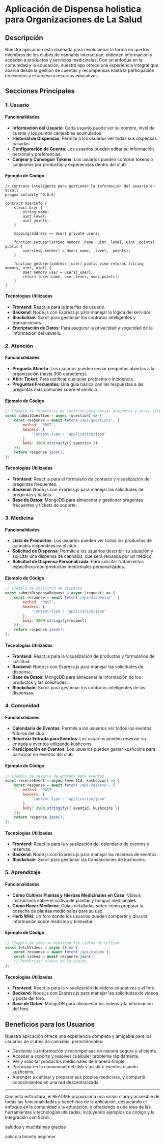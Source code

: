 
# Aplicación de Dispensa holistica para Organizaciones de La Salud

## Descripción

Nuestra aplicación está diseñada para revolucionar la forma en que los miembros de los clubes de cannabis interactúan, obtienen información y acceden a productos y servicios medicinales. Con un enfoque en la comunidad y la educación, nuestra app ofrece una experiencia integral que abarca desde la gestión de cuentas y recompensas hasta la participación en eventos y el acceso a recursos educativos.

## Secciones Principales

### 1. Usuario

#### Funcionalidades

- **Información del Usuario**: Cada usuario puede ver su nombre, nivel de cuenta y los puntos canjeables acumulados.
- **Historial de Dispensas**: Permite a los usuarios ver todas sus dispensas pasadas.
- **Configuración de Cuenta**: Los usuarios pueden editar su información personal y preferencias.
- **Canjear y Conseguir Tokens**: Los usuarios pueden comprar tokens o canjearlos por productos y experiencias dentro del club.

#### Ejemplo de Código

```solidity
// Contrato inteligente para gestionar la información del usuario en Scroll
pragma solidity ^0.8.0;

contract UserInfo {
    struct User {
        string name;
        uint level;
        uint points;
    }

    mapping(address => User) private users;

    function setUser(string memory _name, uint _level, uint _points) public {
        users[msg.sender] = User(_name, _level, _points);
    }

    function getUser(address _user) public view returns (string memory, uint, uint) {
        User memory user = users[_user];
        return (user.name, user.level, user.points);
    }
}
```

#### Tecnologías Utilizadas

- **Frontend**: React.js para la interfaz de usuario.
- **Backend**: Node.js con Express.js para manejar la lógica del servidor.
- **Blockchain**: Scroll para gestionar los contratos inteligentes y transacciones.
- **Encriptación de Datos**: Para asegurar la privacidad y seguridad de la información del usuario.

### 2. Atención

#### Funcionalidades

- **Pregunta Abierta**: Los usuarios pueden enviar preguntas abiertas a la organización (hasta 300 caracteres).
- **Abrir Ticket**: Para notificar cualquier problema o incidencia.
- **Preguntas Frecuentes**: Una guía básica con las respuestas a las preguntas más comunes sobre el servicio.

#### Ejemplo de Código

```javascript
// Ejemplo de formulario de contacto para enviar preguntas y abrir tickets
const submitQuestion = async (question) => {
    const response = await fetch('/api/questions', {
        method: 'POST',
        headers: {
            'Content-Type': 'application/json'
        },
        body: JSON.stringify({ question })
    });
    return response.json();
};
```

#### Tecnologías Utilizadas

- **Frontend**: React.js para el formulario de contacto y visualización de preguntas frecuentes.
- **Backend**: Node.js con Express.js para manejar las solicitudes de preguntas y tickets.
- **Base de Datos**: MongoDB para almacenar y gestionar preguntas frecuentes y tickets de soporte.

### 3. Medicina

#### Funcionalidades

- **Lista de Productos**: Los usuarios pueden ver todos los productos de cannabis disponibles en el club.
- **Solicitud de Dispensa**: Permite a los usuarios describir su situación y solicitar una dispensa de cannabis, que será revisada por un médico.
- **Solicitud de Dispensa Personalizada**: Para solicitar tratamientos específicos con productos medicinales personalizados.

#### Ejemplo de Código

```javascript
// Ejemplo de solicitud de dispensa
const submitDispensaRequest = async (request) => {
    const response = await fetch('/api/dispensas', {
        method: 'POST',
        headers: {
            'Content-Type': 'application/json'
        },
        body: JSON.stringify(request)
    });
    return response.json();
};
```

#### Tecnologías Utilizadas

- **Frontend**: React.js para la visualización de productos y formularios de solicitud.
- **Backend**: Node.js con Express.js para manejar las solicitudes de dispensa.
- **Base de Datos**: MongoDB para almacenar la información de los productos y las solicitudes.
- **Blockchain**: Scroll para gestionar los contratos inteligentes de las dispensas.

### 4. Comunidad

#### Funcionalidades

- **Calendario de Eventos**: Permite a los usuarios ver todos los eventos futuros del club.
- **Reservar Entrada para Eventos**: Los usuarios pueden reservar su entrada a eventos utilizando kushcoins.
- **Participación en Eventos**: Los usuarios pueden gastar kushcoins para participar en eventos del club.

#### Ejemplo de Código

```javascript
// Ejemplo de reserva de entrada para eventos
const reserveEvent = async (eventId, kushcoins) => {
    const response = await fetch('/api/reserve', {
        method: 'POST',
        headers: {
            'Content-Type': 'application/json'
        },
        body: JSON.stringify({ eventId, kushcoins })
    });
    return response.json();
};
```

#### Tecnologías Utilizadas

- **Frontend**: React.js para la visualización del calendario de eventos y reservas.
- **Backend**: Node.js con Express.js para manejar las reservas de eventos.
- **Blockchain**: Scroll para gestionar las transacciones de kushcoins.

### 5. Aprendizaje

#### Funcionalidades

- **Cómo Cultivar Plantas y Hierbas Medicinales en Casa**: Videos instructivos sobre el cultivo de plantas y hongos medicinales.
- **Cómo Hacer Medicina**: Guías detalladas sobre cómo preparar la cosecha de plantas medicinales para su uso.
- **Herb Wiki**: Un foro donde los usuarios pueden compartir y discutir información sobre medicina y bienestar.

#### Ejemplo de Código

```javascript
// Ejemplo de cómo se muestran los videos de cultivo
const fetchVideos = async () => {
    const response = await fetch('/api/videos');
    const videos = await response.json();
    // Renderizar videos en la página
};
```

#### Tecnologías Utilizadas

- **Frontend**: React.js para la visualización de videos educativos y el foro.
- **Backend**: Node.js con Express.js para manejar las solicitudes de videos y posts del foro.
- **Base de Datos**: MongoDB para almacenar los videos y la información del foro.

## Beneficios para los Usuarios

Nuestra aplicación ofrece una experiencia completa y amigable para los usuarios de clubes de cannabis, permitiéndoles:

- Gestionar su información y recompensas de manera segura y eficiente.
- Acceder a soporte y resolver cualquier problema rápidamente.
- Ver y solicitar productos medicinales de manera simple.
- Participar en la comunidad del club y asistir a eventos usando kushcoins.
- Aprender a cultivar y preparar sus propias medicinas, y compartir conocimientos en una red descentralizada.

---

Con esta estructura, el README proporciona una visión clara y accesible de todas las funcionalidades y beneficios de la aplicación, destacando el enfoque en la comunidad y la educación, y ofreciendo a  una idea de las herramientas y tecnologías utilizadas, incluyendo ejemplos de código y la integración con Scroll. 

saludos y muchisimas gracias

aplico a bounty beginner
